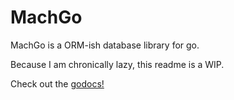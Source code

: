 # MachGo
MachGo is a ORM-ish database library for go.

Because I am chronically lazy, this readme is a WIP.

Check out the [godocs!](https://godoc.org/github.com/DaiHasso/MachGo)
